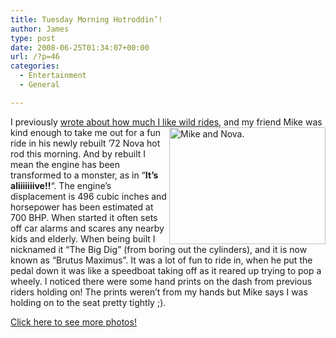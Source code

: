 ```yaml
---
title: Tuesday Morning Hotroddin’!
author: James
type: post
date: 2008-06-25T01:34:07+00:00
url: /?p=46
categories:
  - Entertainment
  - General

---
```

I previously [wrote about how much I like wild rides][1], and <img src="http://www.culbertsonexchange.com/wp/wp-content/uploads/2008/06/mike_nova_thumb.jpg" alt="Mike and Nova." width="250" height="187" align="right" />my friend Mike was kind enough to take me out for a fun ride in his newly rebuilt &#8217;72 Nova hot rod this morning. And by rebuilt I mean the engine has been transformed to a monster, as in &#8220;**It&#8217;s aliiiiiiive!!**&#8220;. The engine&#8217;s displacement is 496 cubic inches and horsepower has been estimated at 700 BHP. When started it often sets off car alarms and scares any nearby kids and elderly. When being built I nicknamed it &#8220;The Big Dig&#8221; (from boring out the cylinders), and it is now known as &#8220;Brutus Maximus&#8221;. It was a lot of fun to ride in, when he put the pedal down it was like a speedboat taking off as it reared up trying to pop a wheely. I noticed there were some hand prints on the dash from previous riders holding on! The prints weren&#8217;t from my hands but Mike says I was holding on to the seat pretty tightly ;).

[Click here to see more photos!][2]

 [1]: http://www.culbertsonexchange.com/wp/?p=38
 [2]: http://www.culbertsonexchange.com/nova/mike_nova.htm